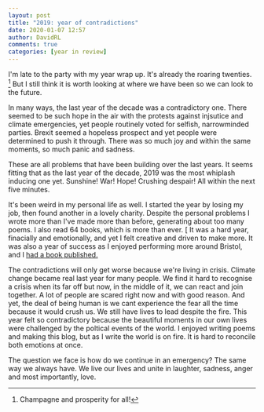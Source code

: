 ```yaml
---  
layout: post  
title: "2019: year of contradictions"  
date: 2020-01-07 12:57  
author: DavidRL  
comments: true  
categories: [year in review]  
---  
```

I'm late to the party with my year wrap up. It's already the roaring twenties. [^1] But I still think it is worth looking at where we have been so we can look to the future.  

In many ways, the last year of the decade was a contradictory one. There seemed to be such hope in the air with the protests against injsutice and climate emergencies, yet people routinely voted for selfish, narrowminded parties. Brexit seemed a hopeless prospect and yet people were determined to push it through. There was so much joy and within the same moments, so much panic and sadness.  

<!--more-->  

These are all problems that have been building over the last years. It seems fitting that as the last year of the decade, 2019 was the most whiplash inducing one yet. Sunshine! War! Hope! Crushing despair! All within the next five minutes.  

It's been weird in my personal life as well. I started the year by losing my job, then found another in a lovely charity. Despite the personal problems I wrote more than I've made more than before, generating about too many poems. I also read 64 books, which is more than ever. [ It was a hard year, finacially and emotionally, and yet I felt creative and driven to make more. It was also a year of success as I enjoyed performing more around Bristol, and I <a href="https://www.selcouthstation.com/product-page/our-voices-in-the-chaos">had a book published.</a>  

The contradictions will only get worse because we're living in crisis. Climate change became real last year for many people. We find it hard to recognise a crisis when its far off but now, in the middle of it, we can react and join together. A lot of people are scared right now and with good reason. And yet, the deal of being human is we cant experience the fear all the time because it would crush us. We still have lives to lead despite the fire. This year felt so contradictory because the beautiful moments in our own lives were challenged by the poltical events of the world. I enjoyed writing poems and making this blog, but as I write the world is on fire. It is hard to reconcile both emotions at once.  

The question we face is how do we continue in an emergency? The same way we always have. We live our lives and unite in laughter, sadness, anger and most importantly, love.  
[^1]: Champagne and prosperity for all!
[^2]: I'll pick my best in a blogpost soon.
